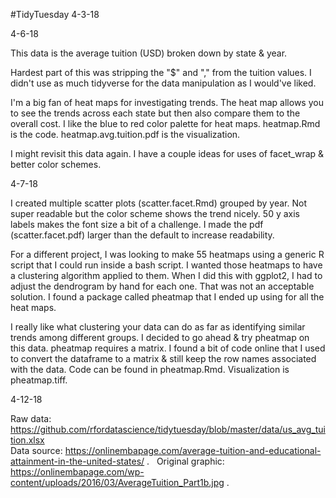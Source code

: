#TidyTuesday 4-3-18

4-6-18

This data is the average tuition (USD) broken down by state & year. 

Hardest part of this was stripping the "$" and "," from the tuition values. I didn't use as much tidyverse for the data manipulation as I would've liked.

I'm a big fan of heat maps for investigating trends. The heat map allows you to see the trends across each state but then also compare them to the overall cost. I like the blue to red color palette for heat maps. heatmap.Rmd is the code. heatmap.avg.tuition.pdf is the visualization.

I might revisit this data again. I have a couple ideas for uses of facet_wrap & better color schemes.

4-7-18

I created multiple scatter plots (scatter.facet.Rmd) grouped by year. Not super readable but the color scheme shows the trend nicely. 50 y axis labels makes the font size a bit of a challenge. I made the pdf (scatter.facet.pdf) larger than the default to increase readability. 

For a different project, I was looking to make 55 heatmaps using a generic R script that I could run inside a bash script. I wanted those heatmaps to have a clustering algorithm applied to them. When I did this with ggplot2, I had to adjust the dendrogram by hand for each one. That was not an acceptable solution. I found a package called pheatmap that I ended up using for all the heat maps. 

I really like what clustering your data can do as far as identifying similar trends among different groups. I decided to go ahead & try pheatmap on this data. pheatmap requires a matrix. I found a bit of code online that I used to convert the dataframe to a matrix & still keep the row names associated with the data. Code can be found in pheatmap.Rmd. Visualization is pheatmap.tiff. 

4-12-18

Raw data: https://github.com/rfordatascience/tidytuesday/blob/master/data/us_avg_tuition.xlsx  
Data source: https://onlinembapage.com/average-tuition-and-educational-attainment-in-the-united-states/ .  
Original graphic: https://onlinembapage.com/wp-content/uploads/2016/03/AverageTuition_Part1b.jpg . 
